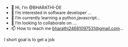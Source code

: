 - 👋 Hi, I’m @BHARATHI-DE
- 👀 I’m interested in software developer ...
- 🌱 I’m currently learning a python,javascript...
- 💞️ I’m looking to collaborate on  ...
- 📫 How to reach me bharathi24681097531@gmail.com...

<!---
BHARATHI-DE/BHARATHI-DE is a ✨ special ✨ repository because its `README.md` (this file) appears on your GitHub profile.
You can click the Preview link to take a look at your changes.
--->
I short goal is to get a job
